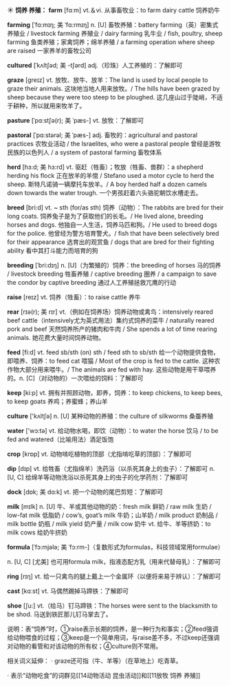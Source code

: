 ☀ <span class="category">**饲养 养殖：**</span>
<span class="vocabulary">**farm**</span> [fɑːm] 
<span class="definition">vt.＆vi. 从事畜牧业：</span>to farm dairy cattle 饲养奶牛
                      
<span class="vocabulary">**farming**</span> [ˈfɑ:mɪŋ; 美 ˈfɑ:rmɪŋ]
<span class="definition">n. [U] 畜牧养殖：</span>battery farming（英）密集式养殖业 / livestock farming 养殖业 / dairy farming 乳牛业 / fish, poultry, sheep farming 鱼类养殖；家禽饲养；绵羊养殖 / a farming operation where sheep are raised 一家养羊的畜牧公司
           
<span class="vocabulary">**cultured**</span> [ˈkʌltʃəd; 美 -tʃərd]
<span class="definition">adj.（珍珠）人工养殖的：</span>了解即可

<span class="vocabulary">**graze**</span> [greɪz]
<span class="definition">vt. 放牧、放牛、放羊：</span>The land is used by local people to graze their animals. 这块地当地人用来放牧。/ The hills have been grazed by sheep because they were too steep to be ploughed. 这几座山过于陡峭，不适于耕种，所以就用来牧羊了。           

<span class="vocabulary">**pasture**</span> [ˈpɑ:stʃə(r); 美 ˈpæs-]
<span class="definition">vt. 放牧：</span>了解即可
           
<span class="vocabulary">**pastoral**</span> [ˈpɑ:stərəl; 美 ˈpæs-]
<span class="definition">adj. 畜牧的：</span>agricultural and pastoral practices 农牧业活动 / the Israelites, who were a pastoral people 曾经是游牧民族的以色列人 / a system of pastoral farming 畜牧体系
        
<span class="vocabulary">**herd**</span> [hɜ:d; 美 hɜ:rd]
<span class="definition">vt. 驱赶（牲畜）；牧放（牲畜、兽群）：</span>a shepherd herding his flock 正在放羊的羊倌 / Stefano used a motor cycle to herd the sheep. 斯特凡诺骑一辆摩托车放羊。/ A boy herded half a dozen camels down towards the water trough. 一个男孩赶着六头骆驼朝饮水槽走去。

<span class="vocabulary">**breed**</span> [bri:d]
<span class="definition">vt. ~ sth (for/as sth) 饲养（动物）：</span>The rabbits are bred for their long coats. 饲养兔子是为了获取他们的长毛。/ He lived alone, breeding horses and dogs. 他独自一人生活，饲养马匹和狗。/ He used to breed dogs for the police. 他曾经为警方培育警犬。/ fish that have been selectively bred for their appearance 选育出的观赏鱼 / dogs that are bred for their fighting ability 看中其打斗能力而培育的狗
           
<span class="vocabulary">**breeding**</span> [ˈbri:dɪŋ]
<span class="definition">n. [U]（为繁殖的）饲养：</span>the breeding of horses 马的饲养 / livestock breeding 牲畜养殖 / captive breeding 圈养 / a campaign to save the condor by captive breeding 通过人工养殖拯救兀鹰的行动

<span class="vocabulary">**raise**</span> [reɪz] 
<span class="definition">vt. 饲养（牲畜）：</span>to raise cattle 养牛
           
<span class="vocabulary">**rear**</span> [rɪə(r); 美 rɪr]
<span class="definition">vt.（例如在饲养场）饲养动物或禽鸟：</span>intensively reared beef cattle（intensively尤为英式用法）集约式饲养的菜牛 / naturally reared pork and beef 天然饲养所产的猪肉和牛肉 / She spends a lot of time rearing animals. 她花费大量时间饲养动物。

<span class="vocabulary">**feed**</span> [fi:d] 
<span class="definition">vt. feed sb/sth (on) sth / feed sth to sb/sth 给一个动物提供食物，即喂养、饲养：</span>to feed cat 喂猫 / Most of the crop is fed to the cattle. 这种农作物大部分用来喂牛。/ The animals are fed with hay. 这些动物是用干草喂养的。<span class="definition">n. [C]（对动物的）一次喂给的饲料：</span>了解即可

<span class="vocabulary">**keep**</span> [ki:p] 
<span class="definition">vt. 拥有并照顾动物，即养，饲养：</span>to keep chickens, to keep bees, to keep goats 养鸡；养蜜蜂；养山羊

<span class="vocabulary">**culture**</span> ['kʌltʃə] 
<span class="definition">n. [U] 某种动物的养殖：</span>the culture of silkworms 桑蚕养殖

<span class="vocabulary">**water**</span> ['wɔ:tə] 
<span class="definition">vt. 给动物水喝，即饮（动物）：</span>to water the horse 饮马 / to be fed and watered（比喻用法）酒足饭饱

<span class="vocabulary">**crop**</span> [krɒp] 
<span class="definition">vt. 动物啃吃植物的顶部（尤指啃吃草的顶部）：</span>了解即可

<span class="vocabulary">**dip**</span> [dɪp] 
<span class="definition">vt. 给牲畜（尤指绵羊）洗药浴（以杀死其身上的虫子）：</span>了解即可 <span class="definition">n. [U, C] 给绵羊等动物洗浴以杀死其身上的虫子的化学药剂：</span>了解即可
           
<span class="vocabulary">**dock**</span> [dɒk; 美 dɑ:k]
<span class="definition">vt. 把一个动物的尾巴剪短：</span>了解即可

<span class="vocabulary">**milk**</span> [mɪlk] 
<span class="definition">n. [U] 牛、羊或其他动物的奶：</span>fresh milk 鲜奶 / raw milk 生奶 / low-fat milk 低脂奶 / cow’s, goat’s milk 牛奶；山羊奶 / milk product 奶制品 / milk bottle 奶瓶 / milk yield 奶产量 / milk cow 奶牛 <span class="definition">vt. 给牛、羊等挤奶：</span>to milk cows 给奶牛挤奶
           
<span class="vocabulary">**formula**</span> [ˈfɔ:mjələ; 美 ˈfɔ:rm-]（复数形式为formulas，科技领域常用formulae）

<span class="definition">n. [U, C] [尤美] 也可用formula milk，指液态配方乳（用来代替母乳）：</span>了解即可

<span class="vocabulary">**ring**</span> [rɪŋ] 
<span class="definition">vt. 给一只禽鸟的腿上戴上一个金属环（以便将来易于辨认）：</span>了解即可

<span class="vocabulary">**cast**</span> [kɑːst] 
<span class="definition">vt. 马偶然踢掉马蹄铁：</span>了解即可

<span class="vocabulary">**shoe**</span> [ʃu:] 
<span class="definition">vt.（给马）钉马蹄铁：</span>The horses were sent to the blacksmith to be shod. 马送到铁匠那儿钉马掌去了。

说明：表“饲养”时，①raise表示长期的饲养，是一种行为和事实；②feed强调给动物喂食的过程；③keep是一个简单用词，与raise差不多，不过keep还强调对动物的看管和对该动物的所有权；④culture则不常用。

相关词义延伸：
· graze还可指（牛、羊等）（在草地上）吃青草。

· 表示“动物吃食”的词群见[[14动物活动 昆虫活动]]和[[11放牧 饲养 养殖]]
